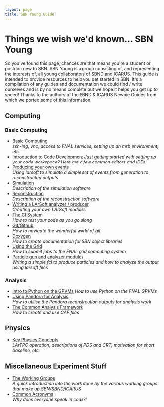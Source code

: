 ```yaml
---
layout: page
title: SBN Young Guide
---
```


# Things we wish we'd known... SBN Young

So you've found this page, chances are that means you're a student or postdoc new to SBN. SBN Young is a group consisting of, and representing the interests of, all young collaborators of SBND and ICARUS.
This guide is intended to provide resources to help you get started in SBN. It's a compilation of any guides and documentation we could find / write ourselves and is by no means complete but we hope it helps you get up to speed!
Thanks to the authors of the SBND & ICARUS Newbie Guides from which we ported some of this information.

## Computing ##
### Basic Computing ###
- [Basic Computing](Basic_Computing.md)   
  *ssh-ing, vnc, access to FNAL services, setting up an mrb environment, etc*
- [Introduction to Code Development](Code_Intro.md)
  *Just getting started with setting up your code workspace? Here are a few common editors and IDEs.*
- [Producing your own events](LArSoft_Workflow.md)  
  *Using larsoft to simulate a simple set of events from generation to reconstructed outputs*
- [Simulation](Simulation.md)  
  *Description of the simulation software*
- [Reconstruction](Reconstruction.md)  
  *Description of the reconstruction software*
- [Writing a LArSoft analyzer / producer](Writing_with_LArSoft.md)  
  *Creating your own LArSoft modules*
- [The CI System](Testing_with_the_CI.md)  
  *How to test your code as you go along*
- [Git/Github](Git_Intro.md)  
  *How to navigate the wonderful world of git*
- [Doxygen](Using_Doxygen.md)  
  *How to create documentation for SBN object libraries*
- [Using the Grid](Grid_Intro.md)  
  *How to submit jobs to the FNAL grid computing system*
- [Particle gun and analyzer modules](particle_gun_tut.md)  
  *Writing a simple fcl to produce particles and how to analyze the output using larsoft files*

### Analysis ###
- [Intro to Python on the GPVMs](Python.md)
  *How to use Python on the FNAL GPVMs*
- [Using Pandora for Analysis](Pandora_Outputs.md)  
  *How to utilise the Pandora reconstrcution outputs for analysis work*
- [The Common Analysis Framework](CAF_Intro.md)  
  *How to create and use CAF files*

## Physics ##
- [Key Physics Concepts](Physics_Concepts.md)  
  *LArTPC operation, descriptions of PDS and CRT, motivation for short baseline, etc*

## Miscellaneous Experiment Stuff ##
- [The Working Groups](Working_Groups.md)  
  *A quick introduction into the work done by the various working groups that make up SBN/SBND/ICARUS*
- [Common Acronyms](Acronym_List.md)  
  *Why does everyone speak in code?!*
 
